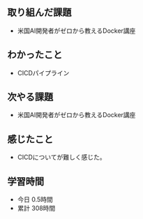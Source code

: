 ## 取り組んだ課題
- 米国AI開発者がゼロから教えるDocker講座
## わかったこと
- CICDパイプライン
## 次やる課題
- 米国AI開発者がゼロから教えるDocker講座
## 感じたこと
- CICDについてが難しく感じた。
## 学習時間
- 今日 0.5時間
- 累計 308時間
